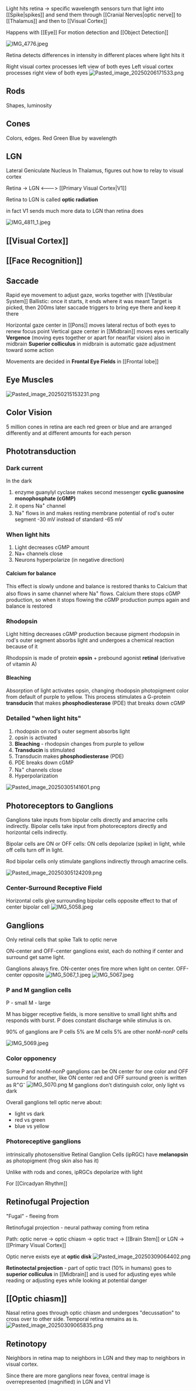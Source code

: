 Light hits retina -> specific wavelength sensors turn that light into [[Spike|spikes]] and send them through [[Cranial Nerves|optic nerve]] to [[Thalamus]] and then to [[Visual Cortex]]

Happens with [[Eye]]
For motion detection and [[Object Detection]]

![IMG_4776.jpeg](img_4776.jpeg)

Retina detects differences in intensity in different places where light hits it

Right visual cortex processes left view of both eyes
Left visual cortex processes right view of both eyes
![Pasted_image_20250206171533.png](pasted_image_20250206171533.png)

## Rods

Shapes, luminosity

## Cones

Colors, edges.
Red Green Blue by wavelength

## LGN

Lateral Geniculate Nucleus
In Thalamus, figures out how to relay to visual cortex

Retina -> LGN <---> [[Primary Visual Cortex|V1]]

Retina to LGN is called **optic radiation**

in fact V1 sends much more data to LGN than retina does

![IMG_4811\_1.jpeg](img_4811_1.jpeg)

## [[Visual Cortex]]

## [[Face Recognition]]

## Saccade

Rapid eye movement to adjust gaze, works together with [[Vestibular System]]
Ballistic: once it starts, it ends where it was meant
Target is picked, then 200ms later saccade triggers to bring eye there and keep it there

Horizontal gaze center in [[Pons]] moves lateral rectus of both eyes to renew focus point
Vertical gaze center in [[Midbrain]] moves eyes vertically
**Vergence** (moving eyes together or apart for near/far vision) also in midbrain
**Superior colliculus** in midbrain is automatic gaze adjustment toward some action

Movements are decided in **Frontal Eye Fields** in [[Frontal lobe]]

## Eye Muscles

![Pasted_image_20250215153231.png](pasted_image_20250215153231.png)

## Color Vision

5 million cones in retina are each red green or blue and are arranged differently and at different amounts for each person

## Phototransduction

### Dark current

In the dark

1. enzyme guanylyl cyclase makes second messenger **cyclic guanosine monophosphate (cGMP)**
2. it opens Na<sup>+</sup> channel
3. Na<sup>+</sup> flows in and makes resting membrane potential of rod's outer segment -30 mV instead of standard -65 mV

### When light hits

1. Light decreases cGMP amount
2. Na+ channels close
3. Neurons hyperpolarize (in negative direction)

#### Calcium for balance

This effect is slowly undone and balance is restored thanks to Calcium that also flows in same channel where Na<sup>+</sup> flows. Calcium there stops cGMP production, so when it stops flowing the cGMP production pumps again and balance is restored

### Rhodopsin

Light hitting decreases cGMP production because pigment rhodopsin in rod's outer segment absorbs light and undergoes a chemical reaction because of it

Rhodopsin is made of protein **opsin** + prebound agonist **retinal** (derivative of vitamin A)

#### Bleaching

Absorption of light activates opsin, changing rhodopsin photopigment color from default of purple to yellow.
This process stimulates a G-protein **transducin** that makes **phosphodiesterase** (PDE) that breaks down cGMP

### Detailed "when light hits"

1. rhodopsin on rod's outer segment absorbs light
2. opsin is activated
3. **Bleaching** - rhodopsin changes from purple to yellow
4. **Transducin** is stimulated
5. Transducin makes **phosphodiesterase** (PDE)
6. PDE breaks down cGMP
7. Na<sup>+</sup> channels close
8. Hyperpolarization

![Pasted_image_20250305141601.png](pasted_image_20250305141601.png)

## Photoreceptors to Ganglions

Ganglions take inputs from bipolar cells directly and amacrine cells indirectly.
Bipolar cells take input from photoreceptors directly and horizontal cells indirectly.

Bipolar cells are ON or OFF cells: ON cells depolarize (spike) in light, while off cells turn off in light.

Rod bipolar cells only stimulate ganglions indirectly through amacrine cells.

![Pasted_image_20250305124209.png](pasted_image_20250305124209.png)

### Center-Surround Receptive Field

Horizontal cells give surrounding bipolar cells opposite effect to that of center bipolar cell
![IMG_5058.jpeg](img_5058.jpeg)

## Ganglions

Only retinal cells that spike
Talk to optic nerve

ON-center and OFF-center ganglions exist, each do nothing if center and surround get same light.

Ganglions always fire.
ON-center ones fire more when light on center.
OFF-center opposite
![IMG_5067\_1.jpeg](img_5067_1.jpeg)
![IMG_5067.jpeg](img_5067.jpeg)

### P and M ganglion cells

P - small
M - large

M has bigger receptive fields, is more sensitive to small light shifts and responds with burst.
P does constant discharge while stimulus is on.

90% of ganglions are P cells
5% are M cells
5% are other nonM-nonP cells

![IMG_5069.jpeg](img_5069.jpeg)

### Color opponency

Some P and nonM-nonP ganglions can be ON center for one color and OFF surround for another,
like ON center red and OFF surround green is written as R<sup>+</sup>G<sup>-</sup>
![IMG_5070.png](img_5070.png)
M ganglions don’t distinguish color, only light vs dark

Overall ganglions tell optic nerve about:

* light vs dark
* red vs green
* blue vs yellow

### Photoreceptive ganglions

intrinsically photosensitive Retinal Ganglion Cells (ipRGC) have **melanopsin** as photopigment (frog skin also has it)

Unlike with rods and cones, ipRGCs depolarize with light

For [[Circadyan Rhythm]]

## Retinofugal Projection

"Fugal" - fleeing from

Retinofugal projection - neural pathway coming from retina

Path: optic nerve -> optic chiasm -> optic tract -> [[Brain Stem]] or LGN -> [[Primary Visual Cortex]]

Optic nerve exists eye at **optic disk**
![Pasted_image_20250309064402.png](pasted_image_20250309064402.png)

**Retinotectal projection** - part of optic tract (10% in humans) goes to **superior colliculus** in [[Midbrain]] and is used for adjusting eyes while reading or adjusting eyes while looking at potential danger

## [[Optic chiasm]]

Nasal retina goes through optic chiasm and undergoes "decussation" to cross over to other side.
Temporal retina remains as is.
![Pasted_image_20250309065835.png](pasted_image_20250309065835.png)

## Retinotopy

Neighbors in retina map to neighbors in LGN and they map to neighbors in visual cortex.

Since there are more ganglions near fovea, central image is overrepresented (magnified) in LGN and V1
